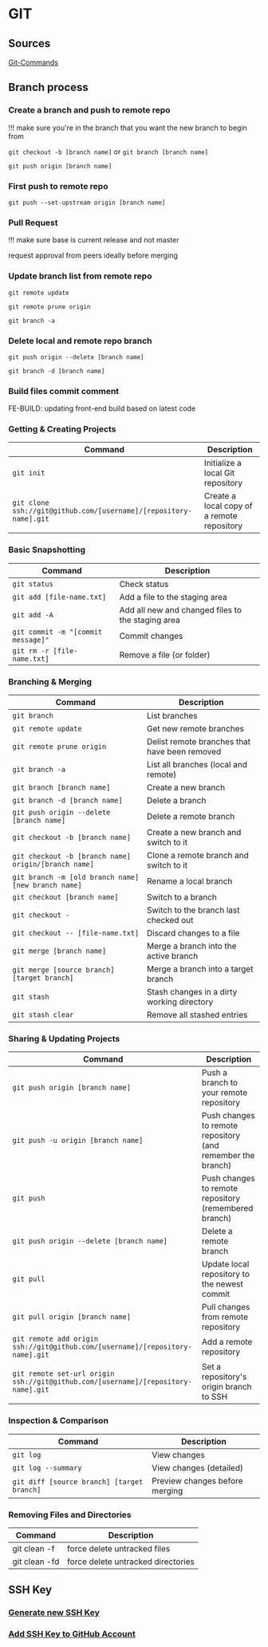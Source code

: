 # GIT

## Sources

[Git-Commands](https://github.com/joshnh/Git-Commands)

## Branch process

### Create a branch and push to remote repo

!!! make sure you're in the branch that you want the new branch to begin from

`git checkout -b [branch name]` or `git branch [branch name]`

`git push origin [branch name]`

### First push to remote repo

`git push --set-upstream origin [branch name]`

### Pull Request

!!! make sure base is current release and not master

request approval from peers ideally before merging

### Update branch list from remote repo

`git remote update`

`git remote prune origin`

`git branch -a`

### Delete local and remote repo branch

`git push origin --delete [branch name]`

`git branch -d [branch name]`

### Build files commit comment

FE-BUILD: updating front-end build based on latest code

### Getting & Creating Projects

| Command                                                           | Description                                |
| ----------------------------------------------------------------- | ------------------------------------------ |
| `git init`                                                        | Initialize a local Git repository          |
| `git clone ssh://git@github.com/[username]/[repository-name].git` | Create a local copy of a remote repository |

### Basic Snapshotting

| Command                            | Description                                       |
| ---------------------------------- | ------------------------------------------------- |
| `git status`                       | Check status                                      |
| `git add [file-name.txt]`          | Add a file to the staging area                    |
| `git add -A`                       | Add all new and changed files to the staging area |
| `git commit -m "[commit message]"` | Commit changes                                    |
| `git rm -r [file-name.txt]`        | Remove a file (or folder)                         |

### Branching & Merging

| Command                                              | Description                                   |
| ---------------------------------------------------- | --------------------------------------------- |
| `git branch`                                         | List branches                                 |
| `git remote update`                                  | Get new remote branches                       |
| `git remote prune origin`                            | Delist remote branches that have been removed |
| `git branch -a`                                      | List all branches (local and remote)          |
| `git branch [branch name]`                           | Create a new branch                           |
| `git branch -d [branch name]`                        | Delete a branch                               |
| `git push origin --delete [branch name]`             | Delete a remote branch                        |
| `git checkout -b [branch name]`                      | Create a new branch and switch to it          |
| `git checkout -b [branch name] origin/[branch name]` | Clone a remote branch and switch to it        |
| `git branch -m [old branch name] [new branch name]`  | Rename a local branch                         |
| `git checkout [branch name]`                         | Switch to a branch                            |
| `git checkout -`                                     | Switch to the branch last checked out         |
| `git checkout -- [file-name.txt]`                    | Discard changes to a file                     |
| `git merge [branch name]`                            | Merge a branch into the active branch         |
| `git merge [source branch] [target branch]`          | Merge a branch into a target branch           |
| `git stash`                                          | Stash changes in a dirty working directory    |
| `git stash clear`                                    | Remove all stashed entries                    |

### Sharing & Updating Projects

| Command                                                                           | Description                                                 |
| --------------------------------------------------------------------------------- | ----------------------------------------------------------- |
| `git push origin [branch name]`                                                   | Push a branch to your remote repository                     |
| `git push -u origin [branch name]`                                                | Push changes to remote repository (and remember the branch) |
| `git push`                                                                        | Push changes to remote repository (remembered branch)       |
| `git push origin --delete [branch name]`                                          | Delete a remote branch                                      |
| `git pull`                                                                        | Update local repository to the newest commit                |
| `git pull origin [branch name]`                                                   | Pull changes from remote repository                         |
| `git remote add origin ssh://git@github.com/[username]/[repository-name].git`     | Add a remote repository                                     |
| `git remote set-url origin ssh://git@github.com/[username]/[repository-name].git` | Set a repository's origin branch to SSH                     |

### Inspection & Comparison

| Command                                    | Description                    |
| ------------------------------------------ | ------------------------------ |
| `git log`                                  | View changes                   |
| `git log --summary`                        | View changes (detailed)        |
| `git diff [source branch] [target branch]` | Preview changes before merging |

### Removing Files and Directories

| Command      | Description                        |
| ------------ | ---------------------------------- |
| git clean -f | force delete untracked files |
| git clean -fd | force delete untracked directories |

## SSH Key

### [Generate new SSH Key](https://help.github.com/en/articles/generating-a-new-ssh-key-and-adding-it-to-the-ssh-agent)

### [Add SSH Key to GitHub Account](https://help.github.com/en/articles/adding-a-new-ssh-key-to-your-github-account)
